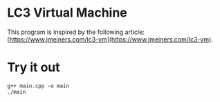 # LC3 Virtual Machine

This program is inspired by the following article: [https://www.jmeiners.com/lc3-vm](https://www.jmeiners.com/lc3-vm).

# Try it out

```
g++ main.cpp -o main
./main
```